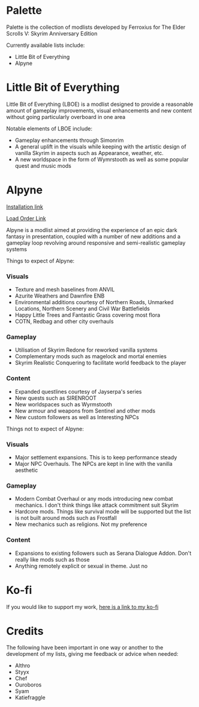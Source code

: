 # Palette
Palette is the collection of modlists developed by Ferroxius for The Elder Scrolls V: Skyrim Anniversary Edition

Currently available lists include:
- Little Bit of Everything
- Alpyne

# Little Bit of Everything
Little Bit of Everything (LBOE) is a modlist designed to provide a reasonable amount of gameplay improvements, visual enhancements and new content without going particularly overboard in one area

Notable elements of LBOE include:
- Gameplay enhancements through Simonrim
- A general uplift in the visuals while keeping with the artistic design of vanilla Skyrim in aspects such as Appearance, weather, etc.
- A new worldspace in the form of Wymrstooth as well as some popular quest and music mods


# Alpyne
[Installation link](https://github.com/Ferroxius/Palette/blob/main/Alpyne_Installation.md)

[Load Order Link](https://loadorderlibrary.com/lists/alpyne)

Alpyne is a modlist aimed at providing the experience of an epic dark fantasy in presentation, coupled with a number of new additions and a gameplay loop revolving around responsive and semi-realistic gameplay systems

Things to expect of Alpyne:
### Visuals
- Texture and mesh baselines from ANVIL
- Azurite Weathers and Dawnfire ENB
- Environmental additions courtesy of Northern Roads, Unmarked Locations, Northern Scenery and Civil War Battlefields
- Happy Little Trees and Fantastic Grass covering most flora
- COTN, Redbag and other city overhauls

### Gameplay
- Utilisation of Skyrim Redone for reworked vanilla systems
- Complementary mods such as magelock and mortal enemies
- Skyrim Realistic Conquering to facilitate world feedback to the player

### Content
- Expanded questlines courtesy of Jayserpa's series
- New quests such as SIRENROOT
- New worldspaces such as Wyrmstooth
- New armour and weapons from Sentinel and other mods
- New custom followers as well as Interesting NPCs



Things not to expect of Alpyne:
### Visuals
- Major settlement expansions. This is to keep performance steady
- Major NPC Overhauls. The NPCs are kept in line with the vanilla aesthetic

### Gameplay
- Modern Combat Overhaul or any mods introducing new combat mechanics. I don't think things like attack commitment suit Skyrim
- Hardcore mods. Things like survival mode will be supported but the list is not built around mods such as Frostfall
- New mechanics such as religions. Not my preference

### Content
- Expansions to existing followers such as Serana Dialogue Addon. Don't really like mods such as those
- Anything remotely explicit or sexual in theme. Just no


# Ko-fi
If you would like to support my work, [here is a link to my ko-fi](https://ko-fi.com/ferroxius)

# Credits
The following have been important in one way or another to the development of my lists, giving me feedback or advice when needed:
- Althro
- Styyx
- Chef
- Ouroboros
- Syam
- Katiefraggle
